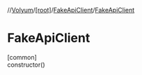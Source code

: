 //[Volyum](../../../index.md)/[[root]](../index.md)/[FakeApiClient](index.md)/[FakeApiClient](-fake-api-client.md)

# FakeApiClient

[common]\
constructor()
